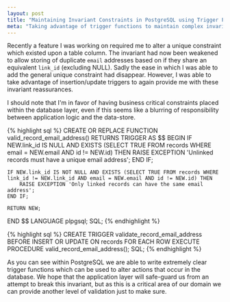 ```yaml
---
layout: post
title: "Maintaining Invariant Constraints in PostgreSQL using Trigger Functions"
meta: "Taking advantage of trigger functions to maintain complex invariant constraints in PostgreSQL"
---
```


Recently a feature I was working on required me to alter a unique constraint which existed upon a table column.
The invariant had now been weakened to allow storing of duplicate `email` addresses based on if they share an equivalent `link_id` (excluding NULL).
Sadly the ease in which I was able to add the general unique constraint had disappear.
However, I was able to take advantage of insertion/update triggers to again provide me with these invariant reassurances.
<!--more-->
I should note that I'm in favor of having business critical constraints placed within the database layer, even if this seems like a blurring of responsibility between application logic and the data-store.

{% highlight sql %}
CREATE OR REPLACE FUNCTION valid_record_email_address()
RETURNS TRIGGER
AS $$
BEGIN
    IF NEW.link_id IS NULL AND EXISTS (SELECT TRUE FROM records WHERE email = NEW.email AND id != NEW.id) THEN
        RAISE EXCEPTION 'Unlinked records must have a unique email address';
    END IF;

    IF NEW.link_id IS NOT NULL AND EXISTS (SELECT TRUE FROM records WHERE link_id != NEW.link_id AND email = NEW.email AND id != NEW.id) THEN
        RAISE EXCEPTION 'Only linked records can have the same email address';
    END IF;

    RETURN NEW;
END
$$ LANGUAGE plpgsql;
SQL;
{% endhighlight %}

{% highlight sql %}
CREATE TRIGGER validate_record_email_address
BEFORE INSERT OR UPDATE ON records
FOR EACH ROW
    EXECUTE PROCEDURE valid_record_email_address();
SQL;
{% endhighlight %}

As you can see within PostgreSQL we are able to write extremely clear trigger functions which can be used to alter actions that occur in the database.
We hope that the application layer will safe-guard us from an attempt to break this invariant, but as this is a critical area of our domain we can provide another level of validation just to make sure.
